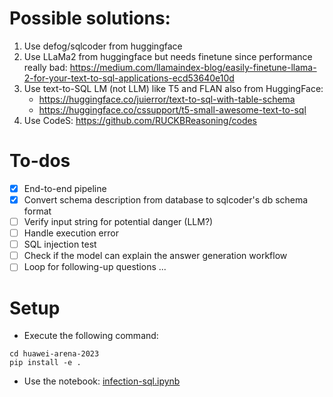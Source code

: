# Possible solutions:

1. Use defog/sqlcoder from huggingface
2. Use LLaMa2 from huggingface but needs finetune since performance really bad: https://medium.com/llamaindex-blog/easily-finetune-llama-2-for-your-text-to-sql-applications-ecd53640e10d
3. Use text-to-SQL LM (not LLM) like T5 and FLAN also from HuggingFace:
    - https://huggingface.co/juierror/text-to-sql-with-table-schema
    - https://huggingface.co/cssupport/t5-small-awesome-text-to-sql
4. Use CodeS: https://github.com/RUCKBReasoning/codes


# To-dos
- [x] End-to-end pipeline
- [x] Convert schema description from database to sqlcoder's db schema format
- [ ] Verify input string for potential danger (LLM?)
- [ ] Handle execution error 
- [ ] SQL injection test
- [ ] Check if the model can explain the answer generation workflow 
- [ ] Loop for following-up questions ...

# Setup
- Execute the following command:
```
cd huawei-arena-2023
pip install -e .
```

- Use the notebook: [infection-sql.ipynb](./notebooks/infection-sql.ipynb)
